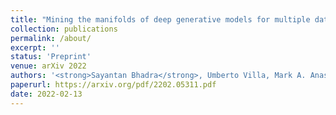 ```yaml
---
title: "Mining the manifolds of deep generative models for multiple data-consistent solutions of ill-posed tomographic imaging problems"
collection: publications
permalink: /about/
excerpt: ''
status: 'Preprint'
venue: arXiv 2022
authors: '<strong>Sayantan Bhadra</strong>, Umberto Villa, Mark A. Anastasio'
paperurl: https://arxiv.org/pdf/2202.05311.pdf
date: 2022-02-13
---
```

